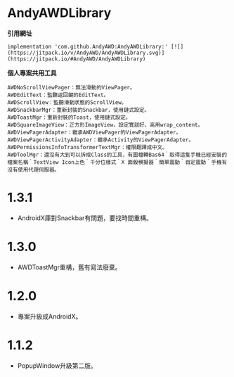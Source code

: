 # AndyAWDLibrary

**引用網址**

    implementation 'com.github.AndyAWD:AndyAWDLibrary:' [![](https://jitpack.io/v/AndyAWD/AndyAWDLibrary.svg)](https://jitpack.io/#AndyAWD/AndyAWDLibrary)


**個人專案共用工具**

    AWDNoScrollViewPager：無法滑動的ViewPager。
    AWDEditText：監聽返回鍵的EditText。
    AWDScrollView：監聽滑動狀態的ScrollView。
    AWDSnackbarMgr：重新封裝的Snackbar，使用鏈式設定。
    AWDToastMgr：重新封裝的Toast，使用鏈式設定。
    AWDSquareImageView：正方形ImageView，設定寬就好，高用wrap_content。
    AWDViewPagerAdapter：繼承AWDViewPager的ViewPagerAdapter。
    AWDViewPagerActivityAdapter：繼承Activity的ViewPagerAdapter。
    AWDPermissionsInfoTransformerTextMgr：權限翻譯成中文。
    AWDToolMgr：還沒有大到可以拆成Class的工具，有圖檔轉Bas64｀取得這隻手機已經安裝的檔案名稱｀TextView Icon上色｀千分位樣式｀X 面骰模擬器｀簡單震動｀自定震動｀手機有沒有使用代理伺服器。

# 1.3.1
+ AndroidX庫對Snackbar有問題，要找時間重構。

# 1.3.0
+ AWDToastMgr重構，舊有寫法廢棄。

# 1.2.0
+ 專案升級成AndroidX。

# 1.1.2
+ PopupWindow升級第二版。
